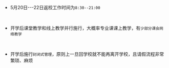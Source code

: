 - 5月20日---22日返校工作时间为`8:30--21:00`

<BR>

- 开学后课堂教学和线上教学并行施行，大概率专业课课上教学，有`少部分课会网络教学`

<br/>

- 开学后施行`封闭式管理`，原则上一旦回学校就不能再离开学校，且请假流程非常繁琐、麻烦

